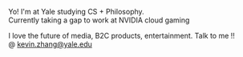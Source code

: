 Yo! I'm at Yale studying CS + Philosophy.  <br />
Currently taking a gap to work at NVIDIA cloud gaming

I love the future of media, B2C products, entertainment. Talk to me !!  <br/>
@ kevin.zhang@yale.edu 

